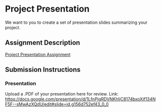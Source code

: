 # Project Presentation
We want to you to create a set of presentation slides summarizing your project.

## Assignment Description
[Project Presentation Assignment](https://education.launchcode.org/liftoff/modules/assignments/project-presentation)

## Submission Instructions

### Presentation
Upload a .PDF of your presentation here for review.
Link: https://docs.google.com/presentation/d/1LfnPigRDVNKhIjC8174bxoXif134NF5F--sMwAzXQdU/edit#slide=id.g156d752ef43_0_0
